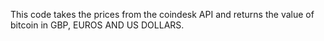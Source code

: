 This code takes the prices from the coindesk API and returns the value of bitcoin in GBP, EUROS AND US DOLLARS.